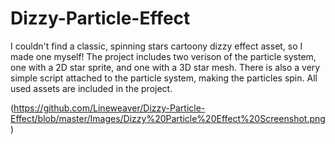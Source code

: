 # Dizzy-Particle-Effect
I couldn't find a classic, spinning stars cartoony dizzy effect asset, so I made one myself! The project includes two verison of the particle system, one with a 2D star sprite, and one with a 3D star mesh. There is also a very simple script attached to the particle system, making the particles spin. All used assets are included in the project.

(https://github.com/Lineweaver/Dizzy-Particle-Effect/blob/master/Images/Dizzy%20Particle%20Effect%20Screenshot.png)
